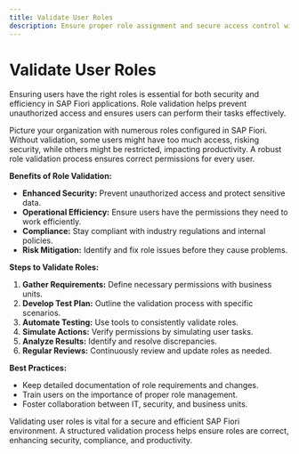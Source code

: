 ```yaml
---
title: Validate User Roles
description: Ensure proper role assignment and secure access control within SAP Fiori applications.
---
```

# Validate User Roles

Ensuring users have the right roles is essential for both security and efficiency in SAP Fiori applications. Role validation helps prevent unauthorized access and ensures users can perform their tasks effectively.

Picture your organization with numerous roles configured in SAP Fiori. Without validation, some users might have too much access, risking security, while others might be restricted, impacting productivity. A robust role validation process ensures correct permissions for every user.

<!-- [![](res/role-validation.png)](res/role-validation.png) -->

**Benefits of Role Validation:**

- **Enhanced Security:** Prevent unauthorized access and protect sensitive data.
- **Operational Efficiency:** Ensure users have the permissions they need to work efficiently.
- **Compliance:** Stay compliant with industry regulations and internal policies.
- **Risk Mitigation:** Identify and fix role issues before they cause problems.

**Steps to Validate Roles:**

1. **Gather Requirements:** Define necessary permissions with business units.
2. **Develop Test Plan:** Outline the validation process with specific scenarios.
3. **Automate Testing:** Use tools to consistently validate roles.
4. **Simulate Actions:** Verify permissions by simulating user tasks.
5. **Analyze Results:** Identify and resolve discrepancies.
6. **Regular Reviews:** Continuously review and update roles as needed.

**Best Practices:**

- Keep detailed documentation of role requirements and changes.
- Train users on the importance of proper role management.
- Foster collaboration between IT, security, and business units.

Validating user roles is vital for a secure and efficient SAP Fiori environment. A structured validation process helps ensure roles are correct, enhancing security, compliance, and productivity.